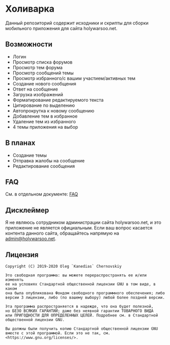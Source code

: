 Холиварка
=========

Данный репозиторий содержит исходники и скрипты для сборки мобильного приложения для сайта
holywarsoo.net.

Возможности
-----------

* Логин
* Просмотр списка форумов
* Просмотр тем форума
* Просмотр сообщений темы
* Просмотр избранного/с вашим участием/активных тем
* Создание нового сообщения
* Ответ на сообщение
* Загрузка изображений
* Форматирование редактируемого текста
* Цитирование по выделению
* Автопрокрутка к новому сообщению
* Добавление тем в избранное
* Удаление тем из избранного
* 4 темы приложения на выбор

В планах
--------

* Создание темы
* Отправка жалобы на сообщение
* Редактирование сообщения

FAQ
---

См. в отдельном документе: [FAQ](FAQ-ru.md)

Дисклеймер
-----------

Я не являюсь сотрудником администрации сайта holywarsoo.net, и это приложение не является официальным.
Если ваш вопрос касается контента данного сайта, обращайтесь напрямую на admin@holywarsoo.net.

Лицензия
--------

    Copyright (C) 2019-2020 Oleg `Kanedias` Chernovskiy

    Это свободная программа: вы можете перераспространять ее и/или изменять
    ее на условиях Стандартной общественной лицензии GNU в том виде, в каком
    она была опубликована Фондом свободного программного обеспечения; либо
    версии 3 лицензии, либо (по вашему выбору) любой более поздней версии.

    Эта программа распространяется в надежде, что она будет полезной,
    но БЕЗО ВСЯКИХ ГАРАНТИЙ; даже без неявной гарантии ТОВАРНОГО ВИДА
    или ПРИГОДНОСТИ ДЛЯ ОПРЕДЕЛЕННЫХ ЦЕЛЕЙ. Подробнее см. в Стандартной
    общественной лицензии GNU.

    Вы должны были получить копию Стандартной общественной лицензии GNU
    вместе с этой программой. Если это не так, см.
    <https://www.gnu.org/licenses/>.